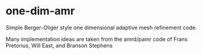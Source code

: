# one-dim-amr

Simple Berger-Oliger style one dimensional adaptive mesh
refinement code.

Many implementation ideas are taken from the amrd/pamr code of
Frans Pretorius, Will East, and Branson Stephens
